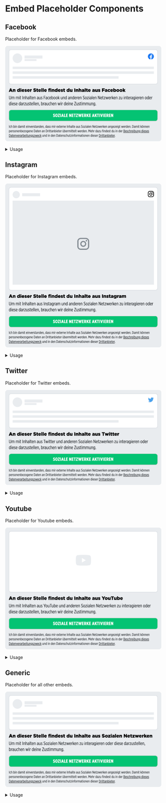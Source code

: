 # Embed Placeholder Components

## Facebook

Placeholder for Facebook embeds.

![Embed Placeholder Facebook](../../../../docs/embed-placeholder-facebook.png)

<details>
<summary>Usage</summary>

```javascript
<template>
  <embed-placeholder-facebook></embed-placeholder-facebook>
</template>

<script>
import { EmbedPlaceholderFacebook } from '@spring-media/red-sourcepoint-cmp/dist/esm/vue/EmbedPlaceholder';
export default {
  components: { EmbedPlaceholderFacebook },
};
</script>

<style lang="scss">
@import '~@spring-media/red-sourcepoint-cmp/dist/esm/vue/EmbedPlaceholder.css';
</style>
```
</details>

## Instagram

Placeholder for Instagram embeds.

![Embed Placeholder Instagram](../../../../docs/embed-placeholder-instagram.png)

<details>
<summary>Usage</summary>

```javascript
<template>
  <embed-placeholder-instagram></embed-placeholder-instagram>
</template>

<script>
import { EmbedPlaceholderInstagram } from '@spring-media/red-sourcepoint-cmp/dist/esm/vue/EmbedPlaceholder';
export default {
  components: { EmbedPlaceholderInstagram },
};
</script>

<style lang="scss">
@import '~@spring-media/red-sourcepoint-cmp/dist/esm/vue/EmbedPlaceholder.css';
</style>
```
</details>

## Twitter

Placeholder for Twitter embeds.

![Embed Placeholder Twitter](../../../../docs/embed-placeholder-twitter.png)

<details>
<summary>Usage</summary>

```javascript
<template>
  <embed-placeholder-twitter></embed-placeholder-twitter>
</template>

<script>
import { EmbedPlaceholderTwitter } from '@spring-media/red-sourcepoint-cmp/dist/esm/vue/EmbedPlaceholder';
export default {
  components: { EmbedPlaceholderTwitter },
};
</script>

<style lang="scss">
@import '~@spring-media/red-sourcepoint-cmp/dist/esm/vue/EmbedPlaceholder.css';
</style>
```
</details>

## Youtube

Placeholder for Youtube embeds.

![Embed Placeholder Youtube](../../../../docs/embed-placeholder-youtube.png)

<details>
<summary>Usage</summary>

```javascript
<template>
  <embed-placeholder-youtube></embed-placeholder-youtube>
</template>

<script>
import { EmbedPlaceholderYoutube } from '@spring-media/red-sourcepoint-cmp/dist/esm/vue/EmbedPlaceholder';
export default {
  components: { EmbedPlaceholderYoutube },
};
</script>

<style lang="scss">
@import '~@spring-media/red-sourcepoint-cmp/dist/esm/vue/EmbedPlaceholder.css';
</style>
```
</details>

## Generic

Placeholder for all other embeds.

![Embed Placeholder Generic](../../../../docs/embed-placeholder-generic.png)

<details>
<summary>Usage</summary>

```javascript
<template>
  <embed-placeholder</embed-placeholder>
</template>

<script>
import { EmbedPlaceholder } from '@spring-media/red-sourcepoint-cmp/dist/esm/vue/EmbedPlaceholder';
export default {
  components: { EmbedPlaceholder },
};
</script>

<style lang="scss">
@import '~@spring-media/red-sourcepoint-cmp/dist/esm/vue/EmbedPlaceholder.css';
</style>
```
</details>
